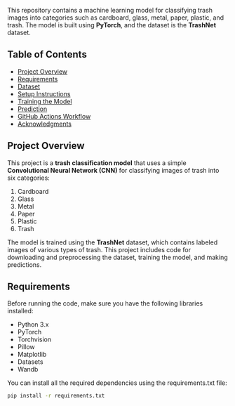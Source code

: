 This repository contains a machine learning model for classifying trash images into categories such as cardboard, glass, metal, paper, plastic, and trash. The model is built using **PyTorch**, and the dataset is the **TrashNet** dataset.

## Table of Contents

- [Project Overview](#project-overview)
- [Requirements](#requirements)
- [Dataset](#dataset)
- [Setup Instructions](#setup-instructions)
- [Training the Model](#training-the-model)
- [Prediction](#prediction)
- [GitHub Actions Workflow](#github-actions-workflow)
- [Acknowledgments](#acknowledgments)

## Project Overview

This project is a **trash classification model** that uses a simple **Convolutional Neural Network (CNN)** for classifying images of trash into six categories:
1. Cardboard
2. Glass
3. Metal
4. Paper
5. Plastic
6. Trash

The model is trained using the **TrashNet** dataset, which contains labeled images of various types of trash. This project includes code for downloading and preprocessing the dataset, training the model, and making predictions.

## Requirements

Before running the code, make sure you have the following libraries installed:

- Python 3.x
- PyTorch
- Torchvision
- Pillow
- Matplotlib
- Datasets
- Wandb

You can install all the required dependencies using the requirements.txt file:
```bash
pip install -r requirements.txt
